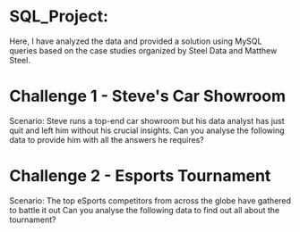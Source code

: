 # SQL_Project:

Here, I have analyzed the data and provided a solution using MySQL queries based on the case studies organized by Steel Data and Matthew Steel.

# Challenge 1 - Steve's Car Showroom

Scenario:
Steve runs a top-end car showroom but his data analyst has just quit and left him without his crucial insights.
Can you analyse the following data to provide him with all the answers he requires?


# Challenge 2 - Esports Tournament

Scenario:
The top eSports competitors from across the globe have gathered to battle it out
Can you analyse the following data to find out all about the tournament?
